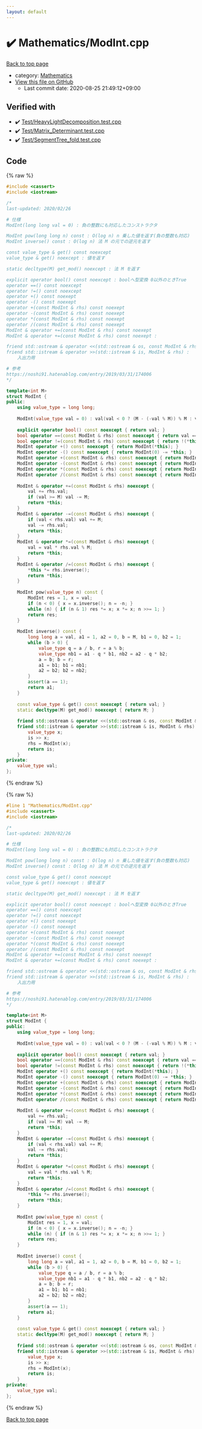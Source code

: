 ```yaml
---
layout: default
---
```


<!-- mathjax config similar to math.stackexchange -->
<script type="text/javascript" async
  src="https://cdnjs.cloudflare.com/ajax/libs/mathjax/2.7.5/MathJax.js?config=TeX-MML-AM_CHTML">
</script>
<script type="text/x-mathjax-config">
  MathJax.Hub.Config({
    TeX: { equationNumbers: { autoNumber: "AMS" }},
    tex2jax: {
      inlineMath: [ ['$','$'] ],
      processEscapes: true
    },
    "HTML-CSS": { matchFontHeight: false },
    displayAlign: "left",
    displayIndent: "2em"
  });
</script>

<script type="text/javascript" src="https://cdnjs.cloudflare.com/ajax/libs/jquery/3.4.1/jquery.min.js"></script>
<script src="https://cdn.jsdelivr.net/npm/jquery-balloon-js@1.1.2/jquery.balloon.min.js" integrity="sha256-ZEYs9VrgAeNuPvs15E39OsyOJaIkXEEt10fzxJ20+2I=" crossorigin="anonymous"></script>
<script type="text/javascript" src="../../assets/js/copy-button.js"></script>
<link rel="stylesheet" href="../../assets/css/copy-button.css" />


# :heavy_check_mark: Mathematics/ModInt.cpp

<a href="../../index.html">Back to top page</a>

* category: <a href="../../index.html#540b21ecdb276f5087ee585cedd6d5d0">Mathematics</a>
* <a href="{{ site.github.repository_url }}/blob/master/Mathematics/ModInt.cpp">View this file on GitHub</a>
    - Last commit date: 2020-08-25 21:49:12+09:00




## Verified with

* :heavy_check_mark: <a href="../../verify/Test/HeavyLightDecomposition.test.cpp.html">Test/HeavyLightDecomposition.test.cpp</a>
* :heavy_check_mark: <a href="../../verify/Test/Matrix_Determinant.test.cpp.html">Test/Matrix_Determinant.test.cpp</a>
* :heavy_check_mark: <a href="../../verify/Test/SegmentTree_fold.test.cpp.html">Test/SegmentTree_fold.test.cpp</a>


## Code

<a id="unbundled"></a>
{% raw %}
```cpp
#include <cassert>
#include <iostream>

/*
last-updated: 2020/02/26

# 仕様
ModInt(long long val = 0) : 負の整数にも対応したコンストラクタ

ModInt pow(long long n) const : O(log n) n 乗した値を返す(負の整数も対応)
ModInt inverse() const : O(log n) 法 M の元での逆元を返す

const value_type & get() const noexcept
value_type & get() noexcept : 値を返す

static decltype(M) get_mod() noexcept : 法 M を返す

explicit operator bool() const noexcept : boolへ型変換 0以外のときTrue
operator ==() const noexcept
operator !=() const noexcept
operator +() const noexept
operator -() const noexept
operator +(const ModInt & rhs) const noexept
operator -(const ModInt & rhs) const noexept
operator *(const ModInt & rhs) const noexept
operator /(const ModInt & rhs) const noexept
ModInt & operator +=(const ModInt & rhs) const noexept
ModInt & operator +=(const ModInt & rhs) const noexept :

friend std::ostream & operator <<(std::ostream & os, const ModInt & rhs)
friend std::istream & operator >>(std::istream & is, ModInt & rhs) :
	入出力用

# 参考
https://noshi91.hatenablog.com/entry/2019/03/31/174006
*/

template<int M>
struct ModInt {
public:
	using value_type = long long;
	
	ModInt(value_type val = 0) : val(val < 0 ? (M - (-val % M)) % M : val % M) {}
	
	explicit operator bool() const noexcept { return val; }
	bool operator ==(const ModInt & rhs) const noexcept { return val == rhs.val; }
	bool operator !=(const ModInt & rhs) const noexcept { return !(*this == rhs); }
	ModInt operator +() const noexcept { return ModInt(*this); }
	ModInt operator -() const noexcept { return ModInt(0) -= *this; }
	ModInt operator +(const ModInt & rhs) const noexcept { return ModInt(*this) += rhs; }
	ModInt operator -(const ModInt & rhs) const noexcept { return ModInt(*this) -= rhs; }
	ModInt operator *(const ModInt & rhs) const noexcept { return ModInt(*this) *= rhs; }
	ModInt operator /(const ModInt & rhs) const noexcept { return ModInt(*this) /= rhs; }
	
	ModInt & operator +=(const ModInt & rhs) noexcept {
		val += rhs.val;
		if (val >= M) val -= M;
		return *this;
	}
	ModInt & operator -=(const ModInt & rhs) noexcept {
		if (val < rhs.val) val += M;
		val -= rhs.val;
		return *this;
	}
	ModInt & operator *=(const ModInt & rhs) noexcept {
		val = val * rhs.val % M;
		return *this;
	}
	ModInt & operator /=(const ModInt & rhs) noexcept {
		*this *= rhs.inverse();
		return *this;
	}
	
	ModInt pow(value_type n) const {
		ModInt res = 1, x = val;
		if (n < 0) { x = x.inverse(); n = -n; }
		while (n) { if (n & 1) res *= x; x *= x; n >>= 1; }
		return res;
	}
	
	ModInt inverse() const {
		long long a = val, a1 = 1, a2 = 0, b = M, b1 = 0, b2 = 1;
		while (b > 0) {
			value_type q = a / b, r = a % b;
			value_type nb1 = a1 - q * b1, nb2 = a2 - q * b2;
			a = b; b = r;
			a1 = b1; b1 = nb1;
			a2 = b2; b2 = nb2;
		}
		assert(a == 1);
		return a1;
	}
	
	const value_type & get() const noexcept { return val; }
	static decltype(M) get_mod() noexcept { return M; }
	
	friend std::ostream & operator <<(std::ostream & os, const ModInt & rhs) { return os << rhs.val; }
	friend std::istream & operator >>(std::istream & is, ModInt & rhs) {
		value_type x;
		is >> x;
		rhs = ModInt(x);
		return is;
	}
private:
	value_type val;
};
```
{% endraw %}

<a id="bundled"></a>
{% raw %}
```cpp
#line 1 "Mathematics/ModInt.cpp"
#include <cassert>
#include <iostream>

/*
last-updated: 2020/02/26

# 仕様
ModInt(long long val = 0) : 負の整数にも対応したコンストラクタ

ModInt pow(long long n) const : O(log n) n 乗した値を返す(負の整数も対応)
ModInt inverse() const : O(log n) 法 M の元での逆元を返す

const value_type & get() const noexcept
value_type & get() noexcept : 値を返す

static decltype(M) get_mod() noexcept : 法 M を返す

explicit operator bool() const noexcept : boolへ型変換 0以外のときTrue
operator ==() const noexcept
operator !=() const noexcept
operator +() const noexept
operator -() const noexept
operator +(const ModInt & rhs) const noexept
operator -(const ModInt & rhs) const noexept
operator *(const ModInt & rhs) const noexept
operator /(const ModInt & rhs) const noexept
ModInt & operator +=(const ModInt & rhs) const noexept
ModInt & operator +=(const ModInt & rhs) const noexept :

friend std::ostream & operator <<(std::ostream & os, const ModInt & rhs)
friend std::istream & operator >>(std::istream & is, ModInt & rhs) :
	入出力用

# 参考
https://noshi91.hatenablog.com/entry/2019/03/31/174006
*/

template<int M>
struct ModInt {
public:
	using value_type = long long;
	
	ModInt(value_type val = 0) : val(val < 0 ? (M - (-val % M)) % M : val % M) {}
	
	explicit operator bool() const noexcept { return val; }
	bool operator ==(const ModInt & rhs) const noexcept { return val == rhs.val; }
	bool operator !=(const ModInt & rhs) const noexcept { return !(*this == rhs); }
	ModInt operator +() const noexcept { return ModInt(*this); }
	ModInt operator -() const noexcept { return ModInt(0) -= *this; }
	ModInt operator +(const ModInt & rhs) const noexcept { return ModInt(*this) += rhs; }
	ModInt operator -(const ModInt & rhs) const noexcept { return ModInt(*this) -= rhs; }
	ModInt operator *(const ModInt & rhs) const noexcept { return ModInt(*this) *= rhs; }
	ModInt operator /(const ModInt & rhs) const noexcept { return ModInt(*this) /= rhs; }
	
	ModInt & operator +=(const ModInt & rhs) noexcept {
		val += rhs.val;
		if (val >= M) val -= M;
		return *this;
	}
	ModInt & operator -=(const ModInt & rhs) noexcept {
		if (val < rhs.val) val += M;
		val -= rhs.val;
		return *this;
	}
	ModInt & operator *=(const ModInt & rhs) noexcept {
		val = val * rhs.val % M;
		return *this;
	}
	ModInt & operator /=(const ModInt & rhs) noexcept {
		*this *= rhs.inverse();
		return *this;
	}
	
	ModInt pow(value_type n) const {
		ModInt res = 1, x = val;
		if (n < 0) { x = x.inverse(); n = -n; }
		while (n) { if (n & 1) res *= x; x *= x; n >>= 1; }
		return res;
	}
	
	ModInt inverse() const {
		long long a = val, a1 = 1, a2 = 0, b = M, b1 = 0, b2 = 1;
		while (b > 0) {
			value_type q = a / b, r = a % b;
			value_type nb1 = a1 - q * b1, nb2 = a2 - q * b2;
			a = b; b = r;
			a1 = b1; b1 = nb1;
			a2 = b2; b2 = nb2;
		}
		assert(a == 1);
		return a1;
	}
	
	const value_type & get() const noexcept { return val; }
	static decltype(M) get_mod() noexcept { return M; }
	
	friend std::ostream & operator <<(std::ostream & os, const ModInt & rhs) { return os << rhs.val; }
	friend std::istream & operator >>(std::istream & is, ModInt & rhs) {
		value_type x;
		is >> x;
		rhs = ModInt(x);
		return is;
	}
private:
	value_type val;
};

```
{% endraw %}

<a href="../../index.html">Back to top page</a>

